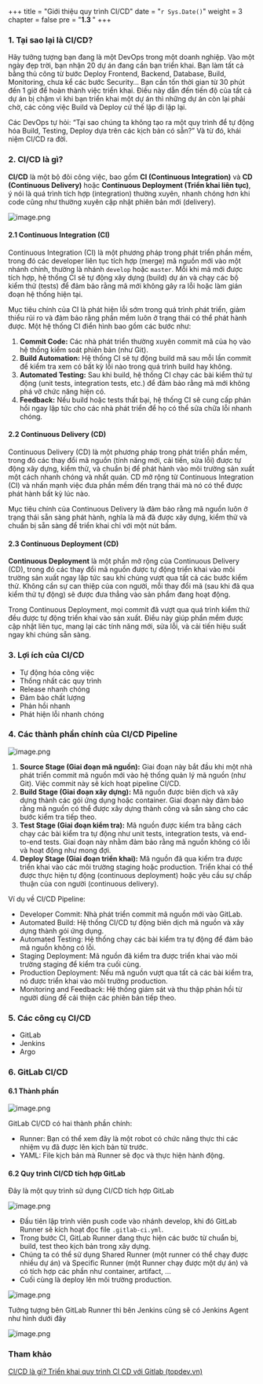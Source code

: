 +++
title = "Giới thiệu quy trình CI/CD"
date = "`r Sys.Date()`" 
weight = 3
chapter = false
pre = "<b>1.3 </b>"
+++

### 1. Tại sao lại là CI/CD?

Hãy tưởng tượng bạn đang là một DevOps trong một doanh nghiệp. Vào một ngày đẹp trời, bạn nhận 20 dự án đang cần bạn triển khai. Bạn làm tất cả bằng thủ công từ bước Deploy Frontend, Backend, Database, Build, Monitoring, chưa kể các bước Security… Bạn cần tốn thời gian từ 30 phút đến 1 giờ để hoàn thành việc triển khai. Điều này dẫn đến tiến độ của tất cả dự án bị chậm vì khi bạn triển khai một dự án thì những dự án còn lại phải chờ, các công việc Build và Deploy cứ thế lặp đi lặp lại.

Các DevOps tự hỏi: “Tại sao chúng ta không tạo ra một quy trình để tự động hóa Build, Testing, Deploy dựa trên các kịch bản có sẵn?” Và từ đó, khái niệm CI/CD ra đời.

### 2. CI/CD là gì?

**CI/CD** là một bộ đôi công việc, bao gồm **CI (Continuous Integration)** và **CD (Continuous Delivery)** hoặc **Continuous Deployment (Triển khai liên tục)**, ý nói là quá trình tích hợp (integration) thường xuyên, nhanh chóng hơn khi code cũng như thường xuyên cập nhật phiên bản mới (delivery).

![image.png](/images/1-introduction/1.3-cicdpipeline/image.png?featherlight=false&width=90pc)

#### 2.1 Continuous Integration (CI)

Continuous Integration (CI) là một phương pháp trong phát triển phần mềm, trong đó các developer liên tục tích hợp (merge) mã nguồn mới vào một nhánh chính, thường là nhánh `develop` hoặc `master`. Mỗi khi mã mới được tích hợp, hệ thống CI sẽ tự động xây dựng (build) dự án và chạy các bộ kiểm thử (tests) để đảm bảo rằng mã mới không gây ra lỗi hoặc làm gián đoạn hệ thống hiện tại.

Mục tiêu chính của CI là phát hiện lỗi sớm trong quá trình phát triển, giảm thiểu rủi ro và đảm bảo rằng phần mềm luôn ở trạng thái có thể phát hành được. Một hệ thống CI điển hình bao gồm các bước như:

1. **Commit Code:** Các nhà phát triển thường xuyên commit mã của họ vào hệ thống kiểm soát phiên bản (như Git).
2. **Build Automation:** Hệ thống CI sẽ tự động build mã sau mỗi lần commit để kiểm tra xem có bất kỳ lỗi nào trong quá trình build hay không.
3. **Automated Testing:** Sau khi build, hệ thống CI chạy các bài kiểm thử tự động (unit tests, integration tests, etc.) để đảm bảo rằng mã mới không phá vỡ chức năng hiện có.
4. **Feedback:** Nếu build hoặc tests thất bại, hệ thống CI sẽ cung cấp phản hồi ngay lập tức cho các nhà phát triển để họ có thể sửa chữa lỗi nhanh chóng.

#### 2.2 Continuous Delivery (CD)

Continuous Delivery (CD) là một phương pháp trong phát triển phần mềm, trong đó các thay đổi mã nguồn (tính năng mới, cải tiến, sửa lỗi) được tự động xây dựng, kiểm thử, và chuẩn bị để phát hành vào môi trường sản xuất một cách nhanh chóng và nhất quán. CD mở rộng từ Continuous Integration (CI) và nhấn mạnh việc đưa phần mềm đến trạng thái mà nó có thể được phát hành bất kỳ lúc nào.

Mục tiêu chính của Continuous Delivery là đảm bảo rằng mã nguồn luôn ở trạng thái sẵn sàng phát hành, nghĩa là mã đã được xây dựng, kiểm thử và chuẩn bị sẵn sàng để triển khai chỉ với một nút bấm.

#### 2.3 Continuous Deployment (CD)

**Continuous Deployment** là một phần mở rộng của Continuous Delivery (CD), trong đó các thay đổi mã nguồn được tự động triển khai vào môi trường sản xuất ngay lập tức sau khi chúng vượt qua tất cả các bước kiểm thử. Không cần sự can thiệp của con người, mỗi thay đổi mã (sau khi đã qua kiểm thử tự động) sẽ được đưa thẳng vào sản phẩm đang hoạt động.

Trong Continuous Deployment, mọi commit đã vượt qua quá trình kiểm thử đều được tự động triển khai vào sản xuất. Điều này giúp phần mềm được cập nhật liên tục, mang lại các tính năng mới, sửa lỗi, và cải tiến hiệu suất ngay khi chúng sẵn sàng.

### 3. Lợi ích của CI/CD

- Tự động hóa công việc
- Thống nhất các quy trình
- Release nhanh chóng
- Đảm bảo chất lượng
- Phản hồi nhanh
- Phát hiện lỗi nhanh chóng

### 4. Các thành phần chính của CI/CD Pipeline

![image.png](/images/1-introduction/1.3-cicdpipeline/image1.png?featherlight=false&width=90pc)

1. **Source Stage (Giai đoạn mã nguồn):** Giai đoạn này bắt đầu khi một nhà phát triển commit mã nguồn mới vào hệ thống quản lý mã nguồn (như Git). Việc commit này sẽ kích hoạt pipeline CI/CD.
2. **Build Stage (Giai đoạn xây dựng):** Mã nguồn được biên dịch và xây dựng thành các gói ứng dụng hoặc container. Giai đoạn này đảm bảo rằng mã nguồn có thể được xây dựng thành công và sẵn sàng cho các bước kiểm tra tiếp theo.
3. **Test Stage (Giai đoạn kiểm tra):** Mã nguồn được kiểm tra bằng cách chạy các bài kiểm tra tự động như unit tests, integration tests, và end-to-end tests. Giai đoạn này nhằm đảm bảo rằng mã nguồn không có lỗi và hoạt động như mong đợi.
4. **Deploy Stage (Giai đoạn triển khai):** Mã nguồn đã qua kiểm tra được triển khai vào các môi trường staging hoặc production. Triển khai có thể được thực hiện tự động (continuous deployment) hoặc yêu cầu sự chấp thuận của con người (continuous delivery).

Ví dụ về CI/CD Pipeline:

- Developer Commit: Nhà phát triển commit mã nguồn mới vào GitLab.
- Automated Build: Hệ thống CI/CD tự động biên dịch mã nguồn và xây dựng thành gói ứng dụng.
- Automated Testing: Hệ thống chạy các bài kiểm tra tự động để đảm bảo mã nguồn không có lỗi.
- Staging Deployment: Mã nguồn đã kiểm tra được triển khai vào môi trường staging để kiểm tra cuối cùng.
- Production Deployment: Nếu mã nguồn vượt qua tất cả các bài kiểm tra, nó được triển khai vào môi trường production.
- Monitoring and Feedback: Hệ thống giám sát và thu thập phản hồi từ người dùng để cải thiện các phiên bản tiếp theo.

### 5. Các công cụ CI/CD

- GitLab
- Jenkins
- Argo

### 6. GitLab CI/CD

#### 6.1 Thành phần

![image.png](/images/1-introduction/1.3-cicdpipeline/image2.png?featherlight=false&width=90pc)

GitLab CI/CD có hai thành phần chính:

- Runner: Bạn có thể xem đây là một robot có chức năng thực thi các nhiệm vụ đã được lên kịch bản từ trước.
- YAML: File kịch bản mà Runner sẽ đọc và thực hiện hành động.

#### 6.2 Quy trình CI/CD tích hợp GitLab

Đây là một quy trình sử dụng CI/CD tích hợp GitLab

![image.png](/images/1-introduction/1.3-cicdpipeline/image3.png?featherlight=false&width=90pc)

- Đầu tiên lập trình viên push code vào nhánh develop, khi đó GitLab Runner sẽ kích hoạt đọc file `.gitlab-ci.yml`.
- Trong bước CI, GitLab Runner đang thực hiện các bước từ chuẩn bị, build, test theo kịch bản trong xây dựng.
- Chúng ta có thể sử dụng Shared Runner (một runner có thể chạy được nhiều dự án) và Specific Runner (một Runner chạy được một dự án) và có tích hợp các phần như container, artifact, …
- Cuối cùng là deploy lên môi trường production.

![image.png](/images/1-introduction/1.3-cicdpipeline/image4.png?featherlight=false&width=90pc)

Tưởng tượng bên GitLab Runner thì bên Jenkins cũng sẽ có Jenkins Agent như hình dưới đây

![image.png](/images/1-introduction/1.3-cicdpipeline/image5.png?featherlight=false&width=90pc)

### Tham khảo

[CI/CD là gì? Triển khai quy trình CI CD với Gitlab (topdev.vn)](https://topdev.vn/blog/trien-khai-ci-cd-voi-gitlab/#continuous-integration-ci)